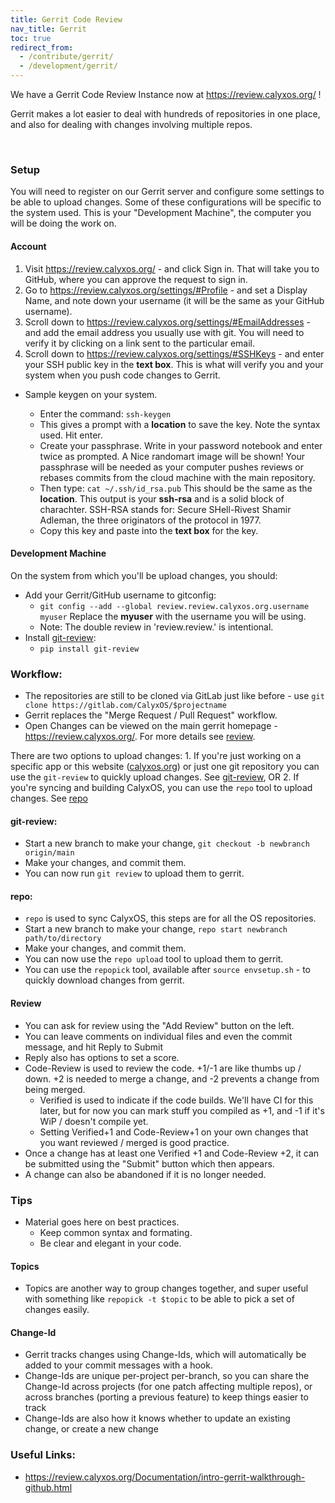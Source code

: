 ```yaml
---
title: Gerrit Code Review
nav_title: Gerrit
toc: true
redirect_from:
  - /contribute/gerrit/
  - /development/gerrit/
---
```


We have a Gerrit Code Review Instance now at <https://review.calyxos.org/> !

Gerrit makes a lot easier to deal with hundreds of repositories in one place, and also for dealing with changes involving multiple repos.

<br>

### Setup
You will need to register on our Gerrit server and configure some settings to be able to 
upload changes. Some of these configurations will be specific to the system used. This is your 
"Development Machine", the computer you will be doing the work on.

#### Account
1. Visit <https://review.calyxos.org/> - and click Sign in. That will take you to 
GitHub, where you can approve the request to sign in.
2. Go to <https://review.calyxos.org/settings/#Profile> - and set a Display Name, and note down 
your username (it will be the same as your GitHub username).
3. Scroll down to <https://review.calyxos.org/settings/#EmailAddresses> - and add the email address you 
usually use with git. You will need to verify it by clicking on a link sent to the 
particular email. 
4. Scroll down to <https://review.calyxos.org/settings/#SSHKeys> - and enter your SSH public key in the **text box**. This is what will verify you and your 
system when you push code changes to Gerrit.

* Sample keygen on your system.

  * Enter the command: `ssh-keygen`
  * This gives a prompt with a **location** to save the key. 
Note the syntax used. Hit enter.
  * Create your passphrase. Write in your password notebook and enter twice as prompted. A Nice randomart image will be shown! Your passphrase will be needed as your computer pushes reviews or rebases commits from the cloud machine with the main repository.
  * Then type: `cat ~/.ssh/id_rsa.pub` This should be the same as the **location**. This 
output is your **ssh-rsa** and is a solid block of charachter. SSH-RSA stands for: 
Secure SHell-Rivest Shamir Adleman, the three originators of the protocol in 1977.
  * Copy this key and paste into the **text box** for the key.

#### Development Machine
On the system from which you'll be upload changes, you should:
* Add your Gerrit/GitHub username to gitconfig:
  * `git config --add --global review.review.calyxos.org.username myuser` Replace 
the **myuser** with the username you will be using.
  * Note: The double review in 'review.review.' is intentional.
* Install [git-review](https://docs.openstack.org/infra/git-review/):
  * `pip install git-review`

### Workflow:

* The repositories are still to be cloned via GitLab just like before - use `git clone https://gitlab.com/CalyxOS/$projectname`
* Gerrit replaces the "Merge Request / Pull Request" workflow.
* Open Changes can be viewed on the main gerrit homepage - <https://review.calyxos.org/>. For more details see [review](#review).

There are two options to upload changes: 1. If you're just working on a specific app or 
this website ([calyxos.org](https://gitlab.com/CalyxOS/calyxos.org)) or just one git 
repository you can use the `git-review` to quickly upload changes. See 
[git-review](#git-review), OR 2. If you're syncing and building CalyxOS, you can use the 
`repo` tool to upload changes. See [repo](#repo)

#### git-review:
* Start a new branch to make your change, `git checkout -b newbranch origin/main`
* Make your changes, and commit them.
* You can now run `git review` to upload them to gerrit.

#### repo:
* `repo` is used to sync CalyxOS, this steps are for all the OS repositories.
* Start a new branch to make your change, `repo start newbranch path/to/directory`
* Make your changes, and commit them.
* You can now use the `repo upload` tool to upload them to gerrit.
* You can use the `repopick` tool, available after `source envsetup.sh` - to quickly download changes from gerrit.

#### Review
* You can ask for review using the "Add Review" button on the left.
* You can leave comments on individual files and even the commit message, and hit Reply to Submit
* Reply also has options to set a score.
* Code-Review is used to review the code. +1/-1 are like thumbs up / down. +2 is needed to merge a change, and -2 prevents a change from being merged.
    * Verified is used to indicate if the code builds. We'll have CI for this later, but for now you can mark stuff you compiled as +1, and -1 if it's WiP / doesn't compile yet.
    * Setting Verified+1 and Code-Review+1 on your own changes that you want reviewed / merged is good practice.
* Once a change has at least one Verified +1 and Code-Review +2, it can be submitted using the "Submit" button which then appears.
* A change can also be abandoned if it is no longer needed.

### Tips
* Material goes here on best practices.
  * Keep common syntax and formating.
  * Be clear and elegant in your code.

#### Topics
* Topics are another way to group changes together, and super useful with something like `repopick -t $topic` to be able to pick a set of changes easily.

#### Change-Id
* Gerrit tracks changes using Change-Ids, which will automatically be added to your commit messages with a hook.
* Change-Ids are unique per-project per-branch, so you can share the Change-Id across projects (for one patch affecting multiple repos), or across branches (porting a previous feature) to keep things easier to track
* Change-Ids are also how it knows whether to update an existing change, or create a new change

### Useful Links:
* <https://review.calyxos.org/Documentation/intro-gerrit-walkthrough-github.html>
